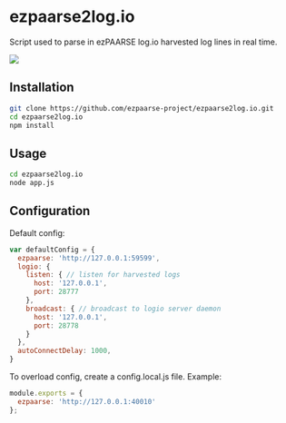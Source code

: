# ezpaarse2log.io

Script used to parse in ezPAARSE log.io harvested log lines in real time.

<img src="https://docs.google.com/drawings/d/1wx-IudPtbiFurr8FMr84JOEKgfoTSC7DffOu6Ev6RAk/pub?w=828&amp;h=350">

## Installation

```bash
git clone https://github.com/ezpaarse-project/ezpaarse2log.io.git
cd ezpaarse2log.io
npm install
```

## Usage

```bash
cd ezpaarse2log.io
node app.js
```

## Configuration

Default config:
```javascript
var defaultConfig = {
  ezpaarse: 'http://127.0.0.1:59599',
  logio: {
    listen: { // listen for harvested logs
      host: '127.0.0.1',
      port: 28777
    },
    broadcast: { // broadcast to logio server daemon
      host: '127.0.0.1',
      port: 28778
    }
  },
  autoConnectDelay: 1000,
}
```

To overload config, create a config.local.js file.
Example:
```javascript
module.exports = {
  ezpaarse: 'http://127.0.0.1:40010'
};
```
